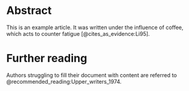 # Abstract

This is an example article. It was written under the influence of
coffee, which acts to counter fatigue [@cites_as_evidence:Li95].


# Further reading

Authors struggling to fill their document with content are referred to
@recommended_reading:Upper_writers_1974.
